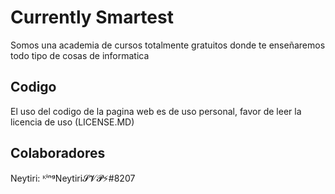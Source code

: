 # Currently Smartest
Somos una academia de cursos totalmente gratuitos donde te enseñaremos todo tipo de cosas de informatica

## Codigo
El uso del codigo de la pagina web es de uso personal, favor de leer la licencia de uso (LICENSE.MD)

## Colaboradores
Neytiri: ᴷⁱⁿᵍNeytiri𝓢𝓥𝓟⚡#8207
